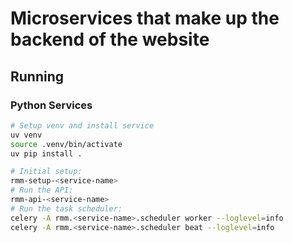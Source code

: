 # Microservices that make up the backend of the website

## Running

### Python Services

```sh
# Setup venv and install service
uv venv
source .venv/bin/activate
uv pip install .

# Initial setup:
rmm-setup-<service-name>
# Run the API:
rmm-api-<service-name>
# Run the task scheduler:
celery -A rmm.<service-name>.scheduler worker --loglevel=info
celery -A rmm.<service-name>.scheduler beat --loglevel=info
